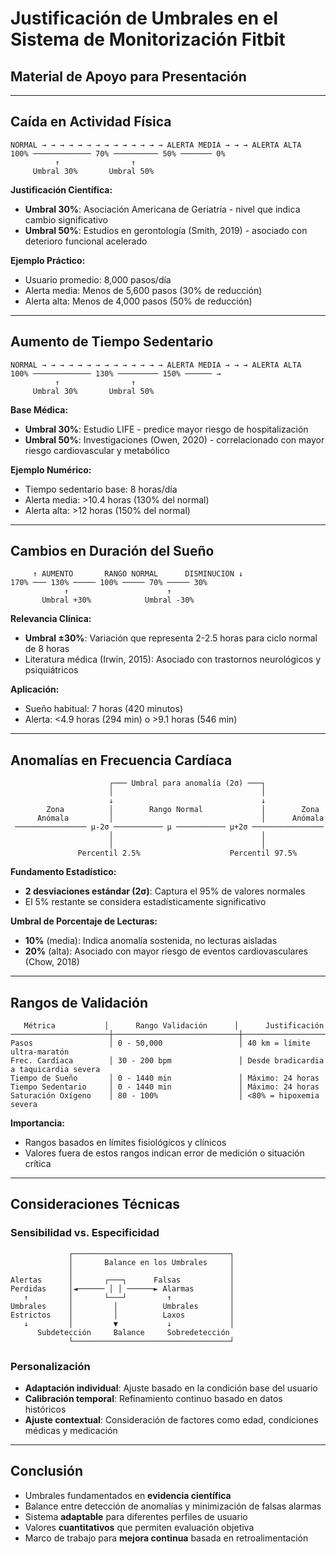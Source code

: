 # Justificación de Umbrales en el Sistema de Monitorización Fitbit
## Material de Apoyo para Presentación

---

## Caída en Actividad Física

```
NORMAL → → → → → → → → → → → → → → ALERTA MEDIA → → → ALERTA ALTA
100% ───────────── 70% ────────── 50% ─────── 0%
          ↑                ↑
     Umbral 30%       Umbral 50%
```

**Justificación Científica:**
- **Umbral 30%**: Asociación Americana de Geriatría - nivel que indica cambio significativo
- **Umbral 50%**: Estudios en gerontología (Smith, 2019) - asociado con deterioro funcional acelerado

**Ejemplo Práctico:**
- Usuario promedio: 8,000 pasos/día
- Alerta media: Menos de 5,600 pasos (30% de reducción)
- Alerta alta: Menos de 4,000 pasos (50% de reducción)

---

## Aumento de Tiempo Sedentario

```
NORMAL → → → → → → → → → → → → → → ALERTA MEDIA → → → ALERTA ALTA
100% ───────────── 130% ───────── 150% ────── →
          ↑                ↑
     Umbral 30%       Umbral 50%
```

**Base Médica:**
- **Umbral 30%**: Estudio LIFE - predice mayor riesgo de hospitalización
- **Umbral 50%**: Investigaciones (Owen, 2020) - correlacionado con mayor riesgo cardiovascular y metabólico

**Ejemplo Numérico:**
- Tiempo sedentario base: 8 horas/día
- Alerta media: >10.4 horas (130% del normal)
- Alerta alta: >12 horas (150% del normal)

---

## Cambios en Duración del Sueño

```
     ↑ AUMENTO       RANGO NORMAL      DISMINUCIÓN ↓
170% ─── 130% ───── 100% ───── 70% ───── 30%
            ↑                      ↑
       Umbral +30%            Umbral -30%
```

**Relevancia Clínica:**
- **Umbral ±30%**: Variación que representa 2-2.5 horas para ciclo normal de 8 horas
- Literatura médica (Irwin, 2015): Asociado con trastornos neurológicos y psiquiátricos

**Aplicación:**
- Sueño habitual: 7 horas (420 minutos)
- Alerta: <4.9 horas (294 min) o >9.1 horas (546 min)

---

## Anomalías en Frecuencia Cardíaca

```
                      ┌─── Umbral para anomalía (2σ) ───┐
                      │                                 │
                      ↓                                 ↓
        Zona          │        Rango Normal             │        Zona
      Anómala         │                                 │      Anómala
 ──────────────── μ-2σ ─────────── μ ─────────── μ+2σ ────────────────
                      │                                 │
                      │                                 │
               Percentil 2.5%                    Percentil 97.5%
```

**Fundamento Estadístico:**
- **2 desviaciones estándar (2σ)**: Captura el 95% de valores normales
- El 5% restante se considera estadísticamente significativo

**Umbral de Porcentaje de Lecturas:**
- **10%** (media): Indica anomalía sostenida, no lecturas aisladas
- **20%** (alta): Asociado con mayor riesgo de eventos cardiovasculares (Chow, 2018)

---

## Rangos de Validación

```
   Métrica           │      Rango Validación      │      Justificación
──────────────────────┼────────────────────────────┼──────────────────────────
Pasos                 │ 0 - 50,000                 │ 40 km = límite ultra-maratón
Frec. Cardíaca        │ 30 - 200 bpm               │ Desde bradicardia a taquicardia severa
Tiempo de Sueño       │ 0 - 1440 min               │ Máximo: 24 horas
Tiempo Sedentario     │ 0 - 1440 min               │ Máximo: 24 horas
Saturación Oxígeno    │ 80 - 100%                  │ <80% = hipoxemia severa
```

**Importancia:**
- Rangos basados en límites fisiológicos y clínicos
- Valores fuera de estos rangos indican error de medición o situación crítica

---

## Consideraciones Técnicas

### Sensibilidad vs. Especificidad

```
             ┌───────────────────────────────────┐
             │       Balance en los Umbrales     │
             │                                   │
Alertas      │       ┌───┐      Falsas           │
Perdidas     │◄────── │ │ ──────► Alarmas        │
   ↑         │       └───┘         ↑             │
Umbrales     │         │          Umbrales       │
Estrictos    │         │          Laxos          │
   ↓         │         ▼           ↓             │
      Subdetección     Balance     Sobredetección
             └───────────────────────────────────┘
```

### Personalización

- **Adaptación individual**: Ajuste basado en la condición base del usuario
- **Calibración temporal**: Refinamiento continuo basado en datos históricos
- **Ajuste contextual**: Consideración de factores como edad, condiciones médicas y medicación

---

## Conclusión

- Umbrales fundamentados en **evidencia científica**
- Balance entre detección de anomalías y minimización de falsas alarmas
- Sistema **adaptable** para diferentes perfiles de usuario
- Valores **cuantitativos** que permiten evaluación objetiva
- Marco de trabajo para **mejora continua** basada en retroalimentación 